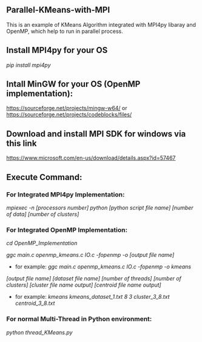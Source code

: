 ## Parallel-KMeans-with-MPI
This is an example of KMeans Algorithm integrated with MPI4py libaray and OpenMP, which help to run in parallel process.
## Install MPI4py for your OS
_pip install mpi4py_

## Intall MinGW for your OS (OpenMP implementation):
https://sourceforge.net/projects/mingw-w64/
or
https://sourceforge.net/projects/codeblocks/files/

## Download and install MPI SDK for windows via this link
https://www.microsoft.com/en-us/download/details.aspx?id=57467

## Execute Command:
### For Integrated MPI4py Implementation:
_mpiexec -n [processors number] python [python script file name]_ _[number of data] [number of clusters]_

### For Integrated OpenMP Implementation:
_cd OpenMP_Implementation_

_ggc main.c openmp_kmeans.c IO.c -fopenmp -o [output file name]_
- for example:
_ggc main.c openmp_kmeans.c IO.c -fopenmp -o kmeans_

_[output file name] [dataset file name] [number of threads] [number of clusters] [cluster file name output] [centroid file name output]_
- for example:
_kmeans kmeans_dataset_1.txt 8 3 cluster_3_8.txt centroid_3_8.txt_

### For normal Multi-Thread in Python environment:
_python thread_KMeans.py_
